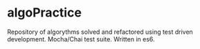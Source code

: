 # algoPractice

Repository of algorythms solved and refactored using test driven development. Mocha/Chai test suite. Written in es6.
